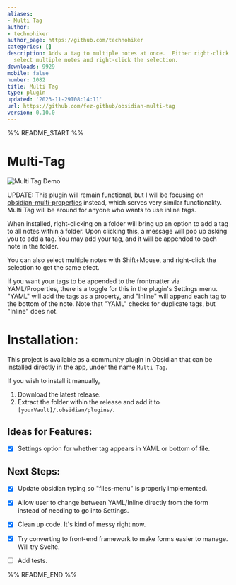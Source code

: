 ```yaml
---
aliases:
- Multi Tag
author:
- technohiker
author_page: https://github.com/technohiker
categories: []
description: Adds a tag to multiple notes at once.  Either right-click a folder, or
  select multiple notes and right-click the selection.
downloads: 9929
mobile: false
number: 1082
title: Multi Tag
type: plugin
updated: '2023-11-29T08:14:11'
url: https://github.com/fez-github/obsidian-multi-tag
version: 0.10.0
---
```


%% README_START %%

# Multi-Tag

![Multi Tag Demo](https://github.com/fez-github/obsidian-multi-tag/assets/75589254/8cb7cd25-9fd5-4105-8658-6d32e1f219b4)


UPDATE: This plugin will remain functional, but I will be focusing on [obsidian-multi-properties](https://github.com/fez-github/obsidian-multi-properties) instead, which serves very similar functionality.  Multi Tag will be around for anyone who wants to use inline tags.

When installed, right-clicking on a folder will bring up an option to add a tag to all notes within a folder. Upon clicking this, a message will pop up asking you to add a tag. You may add your tag, and it will be appended to each note in the folder.

You can also select multiple notes with Shift+Mouse, and right-click the selection to get the same efect.

If you want your tags to be appended to the frontmatter via YAML/Properties, there is a toggle for this in the plugin's Settings menu. "YAML" will add the tags as a property, and "Inline" will append each tag to the bottom of the note. Note that "YAML" checks for duplicate tags, but "Inline" does not.

# Installation:

This project is available as a community plugin in Obsidian that can be installed directly in the app, under the name `Multi Tag`.

If you wish to install it manually,

1. Download the latest release.
2. Extract the folder within the release and add it to `[yourVault]/.obsidian/plugins/`.

## Ideas for Features:

- [x] Settings option for whether tag appears in YAML or bottom of file.

## Next Steps:

- [x] Update obsidian typing so "files-menu" is properly implemented.
- [x] Allow user to change between YAML/Inline directly from the form instead of needing to go into Settings.
- [x] Clean up code. It's kind of messy right now.
- [x] Try converting to front-end framework to make forms easier to manage. Will try Svelte.
- [ ] Add tests.


%% README_END %%